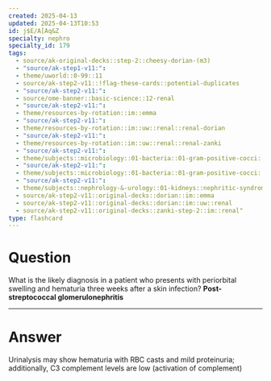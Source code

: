 ```yaml
---
created: 2025-04-13
updated: 2025-04-13T10:53
id: j$E/A[Aq&Z
specialty: nephro
specialty_id: 179
tags:
  - source/ak-original-decks::step-2::cheesy-dorian-(m3)
  - "source/ak-step1-v11:": 
  - theme/uworld::0-99::11
  - source/ak-step2-v11::!flag-these-cards::potential-duplicates
  - "source/ak-step2-v11:": 
  - source/ome-banner::basic-science::12-renal
  - "source/ak-step2-v11:": 
  - theme/resources-by-rotation::im::emma
  - "source/ak-step2-v11:": 
  - theme/resources-by-rotation::im::uw::renal::renal-dorian
  - "source/ak-step2-v11:": 
  - theme/resources-by-rotation::im::uw::renal::renal-zanki
  - "source/ak-step2-v11:": 
  - theme/subjects::microbiology::01-bacteria::01-gram-positive-cocci::strep-pyogenes
  - "source/ak-step2-v11:": 
  - theme/subjects::microbiology::01-bacteria::01-gram-positive-cocci::strep-pyogenes::psgn
  - "source/ak-step2-v11:": 
  - theme/subjects::nephrology-&-urology::01-kidneys::nephritic-syndrome::post-streptococcal-glomerulonephritis
  - source/ak-step2-v11::original-decks::dorian::im::emma
  - source/ak-step2-v11::original-decks::dorian::im::uw::renal
  - source/ak-step2-v11::original-decks::zanki-step-2::im::renal"
type: flashcard
---
```


# Question
What is the likely diagnosis in a patient who presents with periorbital swelling and hematuria three weeks after a skin infection?    **Post-streptococcal glomerulonephritis**

---

# Answer
Urinalysis may show hematuria with RBC casts and mild proteinuria; additionally, C3 complement levels are low (activation of complement)